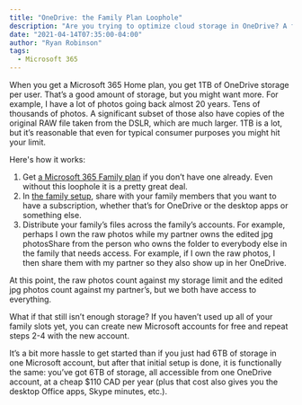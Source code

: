 ```yaml
---
title: "OneDrive: the Family Plan Loophole"
description: "Are you trying to optimize cloud storage in OneDrive? A family plan loophole can help."
date: "2021-04-14T07:35:00-04:00"
author: "Ryan Robinson"
tags:
  - Microsoft 365
---
```


When you get a Microsoft 365 Home plan, you get 1TB of OneDrive storage per user. That’s a good amount of storage, but you might want more. For example, I have a lot of photos going back almost 20 years. Tens of thousands of photos. A significant subset of those also have copies of the original RAW file taken from the DSLR, which are much larger. 1TB is a lot, but it’s reasonable that even for typical consumer purposes you might hit your limit.

Here's how it works:

1. Get [a Microsoft 365 Family plan](https://www.microsoft.com/en-ca/microsoft-365/p/microsoft-365-family/cfq7ttc0k5dm?activetab=pivot%3aoverviewtab) if you don’t have one already. Even without this loophole it is a pretty great deal.
2. In [the family setup](https://account.microsoft.com/services/microsoft365/overview), share with your family members that you want to have a subscription, whether that’s for OneDrive or the desktop apps or something else.
3. Distribute your family’s files across the family’s accounts. For example, perhaps I own the raw photos while my partner owns the edited jpg photosShare from the person who owns the folder to everybody else in the family that needs access. For example, if I own the raw photos, I then share them with my partner so they also show up in her OneDrive.

At this point, the raw photos count against my storage limit and the edited jpg photos count against my partner’s, but we both have access to everything.

What if that still isn’t enough storage? If you haven’t used up all of your family slots yet, you can create new Microsoft accounts for free and repeat steps 2-4 with the new account.

It’s a bit more hassle to get started than if you just had 6TB of storage in one Microsoft account, but after that initial setup is done, it is functionally the same: you’ve got 6TB of storage, all accessible from one OneDrive account, at a cheap $110 CAD per year (plus that cost also gives you the desktop Office apps, Skype minutes, etc.).
